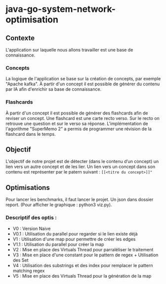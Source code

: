 # java-go-system-network-optimisation

## Contexte
L'application sur laquelle nous allons travailler est une base de connaissance.

### Concepts
La logique de l'application se base sur la création de concepts, par exemple "Apache kafka".
À partir d'un concept il est possible de générer du contenu par IA afin d'enrichir sa base de connaissance.

### Flashcards
À partir d'un concept il est possible de générer des flashcards afin de reviser un concept.
Une flashcard est une carte recto verso. Sur le recto on retrouve une question et sur le verso sa réponse.
L'implémentation de l'agorithme "SuperMemo 2" a permis de programmer une révision de la flashcard dans le temps.

## Objectif
L'objectif de notre projet est de détecter (dans le contenu d’un concept) un lien vers un autre concept et de les lier.
Un lien vers un concept dans son contenu est représenter par le patern suivant : ```[[<titre du concept>]]"```

## Optimisations
Pour lancer les benchmarks, il faut lancer le projet.
Un json dans dossier report. (Pour afficher le graphique : python3 viz.py).

### Descriptif des optis : 

- V0   : Version Naive
- V0.1 : Utilisation du parallel pour regarder si le lien existe déjà
- V1   : Utilisation d'une map pour permettre de créer les edges
- V1.1 : Utilisation du parallel pour créer la map
- V2   : Mise en place des Virtuals Thread pour parraléliser le traitement
- V3   : Mise en place d'une constant pour le pattern de regex + Utilisation des Set
- V4   : Utilisation des substrings et des index pour remplacer le pattern matching regex
- V5   : Mise en place des Virtuals Thread pour la génération de la map

